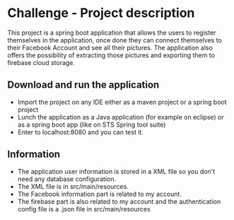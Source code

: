 # Challenge - Project description

This project is a spring boot application that allows the users to register themselves in the application, once done they can connect themselves to their Facebook
Account and see all their pictures. The application also offers the possibility of extracting those pictures and exporting them to firebase cloud storage.

## Download and run the application
- Import the project on any IDE either as a maven project or a spring boot project
- Lunch the application as a Java application (for example on eclipse) or as a spring boot app (like on STS Spring tool suite)  
- Enter to localhost:8080 and you can test it.

## Information

- The application user information is stored in a XML file so you don't need any database configuration.
- The XML file is in src/main/resources.
- The Facebook information part is related to my account.
- The firebase part is also related to my account and the authentication config file is a .json file in src/main/resources

